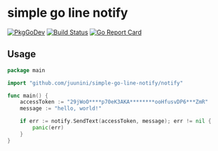 # simple go line notify

[![PkgGoDev](https://pkg.go.dev/badge/github.com/juunini/simple-go-line-notify/notify)](https://pkg.go.dev/github.com/juunini/simple-go-line-notify/notify)
[![Build Status](https://travis-ci.org/juunini/simple-go-line-notify.svg?branch=master)](https://travis-ci.org/juunini/simple-go-line-notify)
[![Go Report Card](https://goreportcard.com/badge/github.com/juunini/simple-go-line-notify)](https://goreportcard.com/report/github.com/juunini/simple-go-line-notify)

## Usage

```go
package main

import "github.com/juunini/simple-go-line-notify/notify"

func main() {
    accessToken := "29jWoO****p70eK3AKA********ooHfusvDP6***ZmR"
    message := "hello, world!"

    if err := notify.SendText(accessToken, message); err != nil {
        panic(err)
    }
}
```
